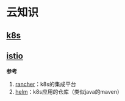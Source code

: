 # 云知识

## [k8s](./k8s/README.md)

## [istio](./istio/README.md)


**参考**
1. [rancher](https://ranchermanager.docs.rancher.com/zh/v2.7)：k8s的集成平台
2. [helm](https://helm.sh/)：k8s应用的仓库（类似java的maven）